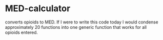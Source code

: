 # MED-calculator
converts opioids to MED. If I were to write this code today I would condense approximately 20 functions into one generic function that works for all opioids entered.
